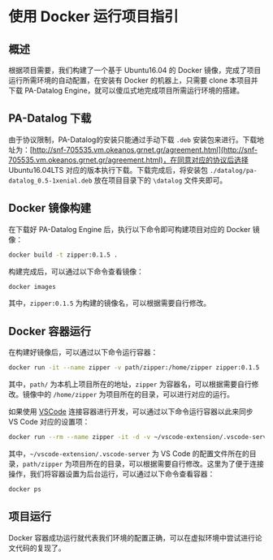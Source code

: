 # 使用 Docker 运行项目指引

## 概述

根据项目需要，我们构建了一个基于 Ubuntu16.04 的 Docker 镜像，完成了项目运行所需环境的自动配置，在安装有 Docker 的机器上，只需要 clone 本项目并下载 PA-Datalog Engine，就可以傻瓜式地完成项目所需运行环境的搭建。

## PA-Datalog 下载

由于协议限制，PA-Datalog的安装只能通过手动下载 `.deb` 安装包来进行。下载地址为：[http://snf-705535.vm.okeanos.grnet.gr/agreement.html](http://snf-705535.vm.okeanos.grnet.gr/agreement.html)，在同意对应的协议后选择 Ubuntu16.04LTS 对应的版本执行下载。下载完成后，将安装包 `./datalog/pa-datalog_0.5-1xenial.deb` 放在项目目录下的 `\datalog` 文件夹即可。

## Docker 镜像构建

在下载好 PA-Datalog Engine 后，执行以下命令即可构建项目对应的 Docker 镜像：

```bash
docker build -t zipper:0.1.5 .
```

构建完成后，可以通过以下命令查看镜像：

```bash
docker images

```

其中，`zipper:0.1.5` 为构建的镜像名，可以根据需要自行修改。

## Docker 容器运行

在构建好镜像后，可以通过以下命令运行容器：

```bash
docker run -it --name zipper -v path/zipper:/home/zipper zipper:0.1.5
```

其中，`path/` 为本机上项目所在的地址，`zipper` 为容器名，可以根据需要自行修改。镜像中的 `/home/zipper` 为项目所在的目录，可以进行对应的运行。

如果使用 [VSCode](https://code.visualstudio.com/) 连接容器进行开发，可以通过以下命令运行容器以此来同步 VS Code 对应的设置项：

```bash
docker run --rm --name zipper -it -d -v ~/vscode-extension/.vscode-server:/root/.vscode-server -v path/zipper:/home/zipper zipper:0.1.5
```

其中，`~/vscode-extension/.vscode-server` 为 VS Code 的配置文件所在的目录，`path/zipper` 为项目所在的目录，可以根据需要自行修改。这里为了便于连接操作，我们将容器设置为后台运行，可以通过以下命令查看容器：

```bash
docker ps
```

## 项目运行

Docker 容器成功运行就代表我们环境的配置正确，可以在虚拟环境中尝试进行论文代码的复现了。
